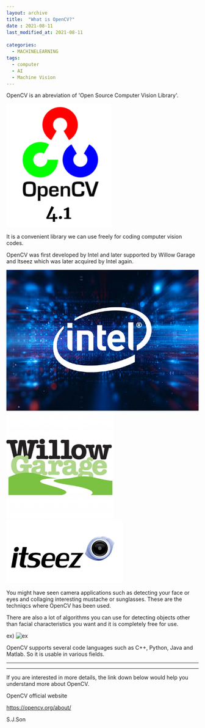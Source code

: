 ```yaml
---
layout: archive
title:  "What is OpenCV?"
date : 2021-08-11
last_modified_at: 2021-08-11

categories:
  - MACHINELEARNING
tags:
  - computer
  - AI
  - Machine Vision
---
```


OpenCV is an abreviation of 'Open Source Computer Vision Library'.

![logo](/assets/images/20210810/logo.png)


It is a convenient library we can use freely for coding computer vision codes.

OpenCV was first developed by Intel and later supported by Willow Garage and Itseez which was later acquired by Intel again.

![int](/assets/images/20210810/int.jpeg)
![w](/assets/images/20210810/w.png)
![z](/assets/images/20210810/z.png)


You might have seen camera applications such as detecting your face or eyes and collaging interesting mustache or sunglasses. These are the techniqcs where OpenCV has been used.

There are also a lot of algorithms you can use for detecting objects other than facial characteristics you want and it is completely free for use.

ex)
![ex](/assets/images/20210810/ex.png)

OpenCV supports several code languages such as C++, Python, Java and Matlab. So it is usable in various fields.

***
***
If you are interested in more details, the link down below would help you understand more about OpenCV.

OpenCV official website

<https://opencv.org/about/>


S.J.Son